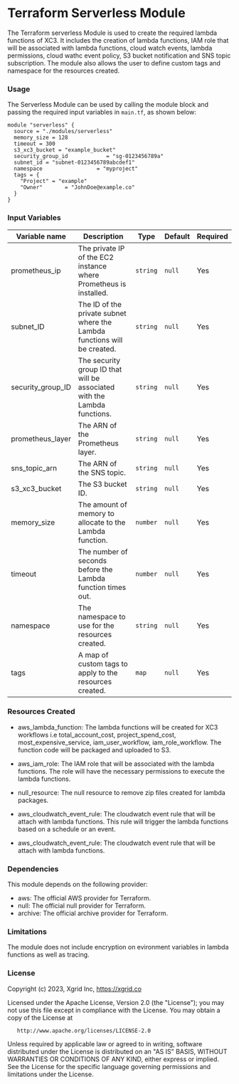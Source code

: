 # Terraform Serverless Module

The Terraform serverless Module is used to create the required lambda functions of XC3. It includes the creation of lambda functions, IAM role that will be associated with lambda functions, cloud watch events, lambda permissions, cloud wathc event policy, S3 bucket notification and SNS topic subscription.
The module also allows the user to define custom tags and namespace for the resources created.

### Usage
The Serverless Module can be used by calling the module block and passing the required input variables in `main.tf`, as shown below:

```
module "serverless" {
  source = "./modules/serverless"
  memory_size = 128
  timeout = 300
  s3_xc3_bucket = "example_bucket"
  security_group_id            = "sg-0123456789a"
  subnet_id = "subnet-0123456789abcdef1"
  namespace                 = "myproject"
  tags = {
    "Project" = "example"
    "Owner"       = "JohnDoe@example.co"
  }
}
```

### Input Variables

| Variable name       | Description                                               | Type     | Default | Required |
| ------------------- | --------------------------------------------------------- | -------- | ------- | -------- |
| prometheus_ip       | The private IP of the EC2 instance where Prometheus is installed. | `string` | `null`  | Yes      |
| subnet_ID           | The ID of the private subnet where the Lambda functions will be created. | `string` | `null`  | Yes      |
| security_group_ID   | The security group ID that will be associated with the Lambda functions. | `string` | `null`  | Yes      |
| prometheus_layer    | The ARN of the Prometheus layer.                           | `string` | `null`  | Yes      |
| sns_topic_arn       | The ARN of the SNS topic.                                  | `string` | `null`  | Yes      |
| s3_xc3_bucket       | The S3 bucket ID.                                          | `string` | `null`  | Yes      |
| memory_size         | The amount of memory to allocate to the Lambda function.   | `number` | `null`  | Yes      |
| timeout             | The number of seconds before the Lambda function times out.| `number` | `null`  | Yes      |
| namespace           | The namespace to use for the resources created.           | `string` | `null`  | Yes      |
| tags                | A map of custom tags to apply to the resources created.    | `map`   | `null`  | Yes      |


### Resources Created

- aws_lambda_function: The lambda functions will be created for XC3 workflows i.e total_account_cost, project_spend_cost, most_expensive_service, iam_user_workflow, iam_role_workflow. The function code will be packaged and uploaded to S3.

- aws_iam_role: The IAM role that will be associated with the lambda functions. The role will have the necessary permissions to execute the lambda functions.

- null_resource: The null resource to remove zip files created for lambda packages.

- aws_cloudwatch_event_rule: The cloudwatch event rule that will be attach with lambda functions. This rule will trigger the lambda functions based on a schedule or an event.


- aws_cloudwatch_event_rule: The cloudwatch event rule that will be attach with lambda functions.


### Dependencies

This module depends on the following provider:

- aws: The official AWS provider for Terraform.
- null: The official null provider for Terraform.
- archive: The official archive provider for Terraform.

### Limitations

The module does not include encryption on evironment variables in lambda functions as well as tracing.

### License

Copyright (c) 2023, Xgrid Inc, https://xgrid.co

Licensed under the Apache License, Version 2.0 (the "License");
you may not use this file except in compliance with the License.
You may obtain a copy of the License at

       http://www.apache.org/licenses/LICENSE-2.0

Unless required by applicable law or agreed to in writing, software
distributed under the License is distributed on an "AS IS" BASIS,
WITHOUT WARRANTIES OR CONDITIONS OF ANY KIND, either express or implied.
See the License for the specific language governing permissions and
limitations under the License.

